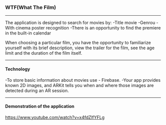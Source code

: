 ### WTF(What The Film)

----

The application is designed to search for movies by:
-Title movie
-Genrou
-With cinema poster recognition
-There is an opportunity to find the premiere in the built-in calendar

When choosing a particular film, you have the opportunity to familiarize yourself with its brief description, view the trailer for the film, see the age limit and the duration of the film itself.

----

#### Technology

-To store basic information about movies use - Firebase.
-Your app provides known 2D images, and ARKit tells you when and where those images are detected during an AR session.

----

#### Demonstration of the application

https://www.youtube.com/watch?v=x4fdZlfYFLg
